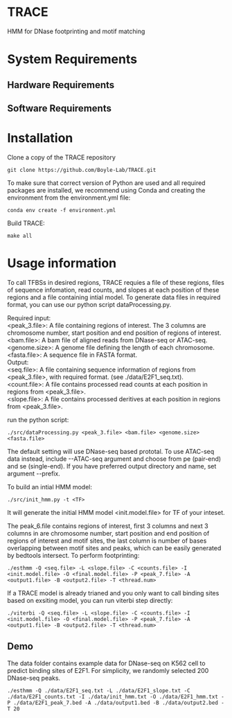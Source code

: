 # TRACE
HMM for DNase footprinting and motif matching

# System Requirements

## Hardware Requirements

## Software Requirements


# Installation
Clone a copy of the TRACE repository

```
git clone https://github.com/Boyle-Lab/TRACE.git
```
To make sure that correct version of Python are used and all required packages are installed, we recommend using Conda and creating the environment from the environment.yml file:

```
conda env create -f environment.yml
```
Build TRACE:

```
make all
```

# Usage information
To call TFBSs in desired regions, TRACE requies a file of these regions, files of sequence infomation, read counts, and slopes at each position of these regions and a file containing intial model. 
To generate data files in required format, you can use our python script dataProcessing.py. 

Required input:      
<peak_3.file>: A file containing regions of interest. The 3 columns are chromosome number, start position and end position of regions of interest.   
<bam.file>: A bam file of aligned reads from DNase-seq or ATAC-seq.   
<genome.size>: A genome file defining the length of each chromosome.   
<fasta.file>: A sequence file in FASTA format.    
Output:   
<seq.file>: A file containing sequence information of regions from <peak_3.file>, with required format. (see ./data/E2F1_seq.txt).   
<count.file>: A file contains processed read counts at each position in regions from <peak_3.file>.   
<slope.file>: A file contains processed deritives at each position in regions from <peak_3.file>.   

run the python script:
```
./src/dataProcessing.py <peak_3.file> <bam.file> <genome.size> <fasta.file> 
```
The default setting will use DNase-seq based prototal. To use ATAC-seq data instead, include --ATAC-seq argument and choose from pe (pair-end) and se (single-end). If you have preferred output directory and name, set argument --prefix.

To build an intial HMM model:

```
./src/init_hmm.py -t <TF>
```
It will generate the initial HMM model <init.model.file> for TF of your inteset.   

The peak_6.file contains regions of interest, first 3 columns and next 3 columns in are chromosome number, start position and end position of regions of interest and motif sites, the last column is number of bases overlapping between motif sites and peaks, which can be easily generated by bedtools intersect.
To perform footprinting:

```
./esthmm -Q <seq.file> -L <slope.file> -C <counts.file> -I <init.model.file> -O <final.model.file> -P <peak_7.file> -A <output1.file> -B <output2.file> -T <thread.num>
```
If a TRACE model is already trianed and you only want to call binding sites based on exsiting model, you can run viterbi step directly:

```
./viterbi -Q <seq.file> -L <slope.file> -C <counts.file> -I <init.model.file> -O <final.model.file> -P <peak_7.file> -A <output1.file> -B <output2.file> -T <thread.num>
```

## Demo
The data folder contains example data for DNase-seq on K562 cell to predict binding sites of E2F1.  For simplicity, we randomly selected 200 DNase-seq peaks. 

```
./esthmm -Q ./data/E2F1_seq.txt -L ./data/E2F1_slope.txt -C ./data/E2F1_counts.txt -I ./data/init_hmm.txt -O ./data/E2F1_hmm.txt -P ./data/E2F1_peak_7.bed -A ./data/output1.bed -B ./data/output2.bed -T 20
```

